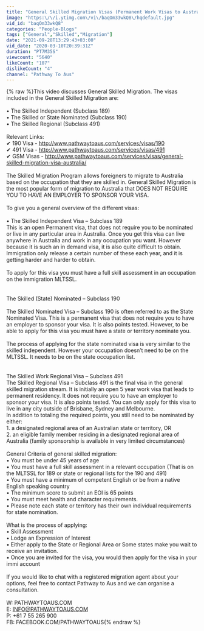 ```yaml
---
title: "General Skilled Migration Visas (Permanent Work Visas to Australia)"
image: "https:\/\/i.ytimg.com\/vi\/baqOm33wkQ8\/hqdefault.jpg"
vid_id: "baqOm33wkQ8"
categories: "People-Blogs"
tags: ["General","Skilled","Migration"]
date: "2021-09-28T13:29:43+03:00"
vid_date: "2020-03-10T20:39:31Z"
duration: "PT7M35S"
viewcount: "5640"
likeCount: "107"
dislikeCount: "4"
channel: "Pathway To Aus"
---
```

{% raw %}This video discusses General Skilled Migration. The visas included in the General Skilled Migration are:<br /><br />• The Skilled Independent (Subclass 189)<br />• The Skilled or State Nominated (Subclass 190)<br />• The Skilled Regional (Subclass 491)<br /><br />Relevant Links:<br />✔  190 Visa - <a rel="nofollow" target="blank" href="http://www.pathwaytoaus.com/services/visas/190">http://www.pathwaytoaus.com/services/visas/190</a><br />✔  491 Visa - <a rel="nofollow" target="blank" href="http://www.pathwaytoaus.com/services/visas/491">http://www.pathwaytoaus.com/services/visas/491</a><br />✔ GSM Visas - <a rel="nofollow" target="blank" href="http://www.pathwaytoaus.com/services/visas/general-skilled-migration-visa-australia/">http://www.pathwaytoaus.com/services/visas/general-skilled-migration-visa-australia/</a><br /><br />The Skilled Migration Program allows foreigners to migrate to Australia based on the occupation that they are skilled in. General Skilled Migration is the most popular form of migration to Australia that DOES NOT REQUIRE YOU TO HAVE AN EMPLOYER TO SPONSOR YOUR VISA.<br /><br />To give you a general overview of the different visas:<br /><br />• The Skilled Independent Visa – Subclass 189<br />This is an open Permanent visa, that does not require you to be nominated or live in any particular area in Australia. Once you get this visa can live anywhere in Australia and work in any occupation you want. However because it is such an in demand visa, it is also quite difficult to obtain. Immigration only release a certain number of these each year, and it is getting harder and harder to obtain. <br /><br />To apply for this visa you must have a full skill assessment in an occupation on the immigration MLTSSL. <br /><br /><br />The Skilled (State) Nominated – Subclass 190<br /><br />The Skilled Nominated Visa – Subclass 190 is often referred to as the State Nominated Visa. This is a permanent visa that does not require you to have an employer to sponsor your visa. It is also points tested. However, to be able to apply for this visa you must have a state or territory nominate you. <br /><br />The process of applying for the state nominated visa is very similar to the skilled independent. However your occupation doesn’t need to be on the MLTSSL. It needs to be on the state occupation list. <br /><br /><br />The Skilled Work Regional Visa – Subclass 491<br />The Skilled Regional Visa – Subclass 491 is the final visa in the general skilled migration stream. It is initially an open 5 year work visa that leads to permanent residency. It does not require you to have an employer to sponsor your visa. It is also points tested. You can only apply for this visa to live in any city outside of Brisbane, Sydney and Melbourne.<br />In addition to totaling the required points, you still need to be nominated by either:<br />1. a designated regional area of an Australian state or territory, OR<br />2. an eligible family member residing in a designated regional area of Australia (family sponsorship is available in very limited circumstances)<br /><br />General Criteria of general skilled migration:<br />• You must be under 45 years of age<br />• You must have a full skill assessment in a relevant occupation (That is on the MLTSSL for 189 or state or regional lists for the 190 and 491)<br />• You must have a minimum of competent English or be from a native English speaking country<br />• The minimum score to submit an EOI is 65 points<br />• You must meet health and character requirements. <br />• Please note each state or territory has their own individual requirements for state nomination.<br /><br />What is the process of applying:<br />• Skill Assessment<br />• Lodge an Expression of Interest<br />• Either apply to the State or Regional Area or Some states make you wait to receive an invitation.<br />• Once you are invited for the visa, you would then apply for the visa in your immi account<br /><br />If you would like to chat with a registered migration agent about your options, feel free to contact Pathway to Aus and we can organise a consultation.<br /><br />W: PATHWAYTOAUS.COM<br />E: INFO@PATHWAYTOAUS.COM<br />P: +61 7 55 265 900<br />FB: FACEBOOK.COM/PATHWAYTOAUS{% endraw %}
